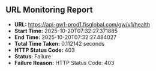 ## URL Monitoring Report

- **URL:** https://api-gw1-prod1.fisglobal.com/gw/v1/health
- **Start Time:** 2025-10-20T07:32:27.371885
- **End Time:** 2025-10-20T07:32:27.484027
- **Total Time Taken:** 0.112142 seconds
- **HTTP Status Code:** 403
- **Status:** Failure
- **Failure Reason:** HTTP Status Code: 403
